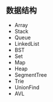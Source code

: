 ## 数据结构

- Array
- Stack
- Queue
- LinkedList
- BST
- Set
- Map
- Heap
- SegmentTree
- Trie
- UnionFind
- AVL

